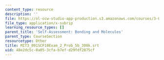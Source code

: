```yaml
---
content_type: resource
description: ''
file: https://ol-ocw-studio-app-production.s3.amazonaws.com/courses/3-091sc-introduction-to-solid-state-chemistry-fall-2010/48e2dc5c0a053cfab7efd29fdf2875cf_MIT3_091SCF10Exam_2_Prob_5b_300k.srt
file_type: application/x-subrip
learning_resource_types: []
parent_title: 'Self-Assessment: Bonding and Molecules'
parent_type: CourseSection
resourcetype: Other
title: MIT3_091SCF10Exam_2_Prob_5b_300k.srt
uid: 48e2dc5c-0a05-3cfa-b7ef-d29fdf2875cf
---
```

